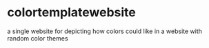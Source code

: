 # colortemplatewebsite
a single website for depicting how colors could like in a website with random color themes
